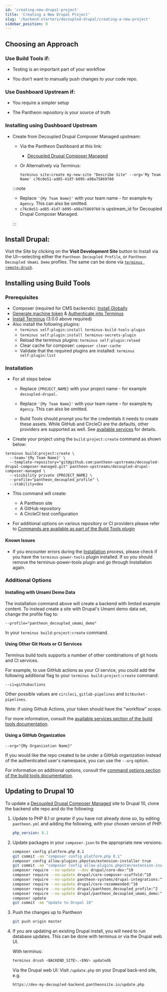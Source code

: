 ```yaml
---
id: 'creating-new-drupal-project'
title: 'Creating a New Drupal Project'
slug: '/backend-starters/decoupled-drupal/creating-a-new-project'
sidebar_position: 0
---
```


## Choosing an Approach

### Use Build Tools if:

- Testing is an important part of your workflow

- You don’t want to manually push changes to your code repo.

### Use Dashboard Upstream if:

- You require a simpler setup

- The Pantheon repository is your source of truth

### Installing using Dashboard Upstream

- Create from Decoupled Drupal Composer Managed upstream:

  - Via the Pantheon Dashboard at this link:

    - [Decoupled Drupal Composer Managed](https://dashboard.pantheon.io/sites/create?upstream_id=c76c0e51-ad85-41d7-b095-a98a75869760)

  - Or Alternatively via Terminus:

    ```
    terminus site:create my-new-site "Describe Site" --org='My Team Name' c76c0e51-ad85-41d7-b095-a98a75869760
    ```

  :::note

  - Replace `'{My Team Name}'` with your team name - for example `My Agency`.
    This can also be omitted.
  - `c76c0e51-ad85-41d7-b095-a98a75869760` is upstream_id for Decoupled Drupal
    Composer Managed.

  :::

## Install Drupal:

Visit the Site by clicking on the **Visit Development Site** button to Install
via the UI—selecting either the `Pantheon Decoupled Profile`, or
`Pantheon Decoupled Umami Demo` profiles. The same can be done via
[`terminus remote:drush`](https://pantheon.io/docs/terminus/commands/remote-drush).

## Installing using Build Tools

### Prerequisites

- Composer (required for CMS backends):
  [Install Globally](https://getcomposer.org/download/)
- [Generate machine token](https://pantheon.io/docs/machine-tokens#create-a-machine-token)
  &
  [Authenticate into Terminus](https://pantheon.io/docs/machine-tokens#authenticate-into-terminus)
- [Install Terminus](https://pantheon.io/docs/terminus/install) (3.0.0 above
  required)
- Also install the following plugins:
  - `terminus self:plugin:install terminus-build-tools-plugin`
  - `terminus self:plugin:install terminus-secrets-plugin`
  - Reload the terminus plugins: `terminus self:plugin:reload`
  - Clear cache for composer: `composer clear-cache`
  - Validate that the required plugins are installed:
    `terminus self:plugin:list`

### Installation

- For all steps below

  - Replace `{PROJECT_NAME}` with your project name - for example
    `decoupled-drupal`.

  - Replace `'{My Team Name}'` with your team name - for example `My Agency`.
    This can also be omitted.

  - Build Tools should prompt you for the credentials it needs to create these
    assets. While GitHub and CircleCI are the defaults, other providers are
    supported as well. See
    [available services](https://github.com/pantheon-systems/terminus-build-tools-plugin#available-services)
    for details.

- Create your project using the `build:project:create` command as shown below:

```
terminus build:project:create \
  --team='{My Team Name}' \
  --template-repository="git@github.com:pantheon-upstreams/decoupled-drupal-composer-managed.git" pantheon-upstreams/decoupled-drupal-composer-managed \
  --visibility private {PROJECT_NAME} \
  --profile="pantheon_decoupled_profile" \
  --stability=dev
```

- This command will create:

  - A Pantheon site
  - A GitHub repository
  - A CircleCI test configuration

- For additional options on various repository or CI providers please refer to
  [Commands are available as part of the Build Tools plugin](https://github.com/pantheon-systems/terminus-build-tools-plugin#commands)

#### Known Issues

- If you encounter errors during the [Installation](#installation) process,
  please check if you have the `terminus-power-tools` plugin installed. If so
  you should remove the terminus-power-tools plugin and go through Installation
  again.

### Additional Options

#### Installing with Umami Demo Data

The installation command above will create a backend with limited example
content. To instead create a site with Drupal's Umami demo data set, change the
profile flag to:

`--profile="pantheon_decoupled_umami_demo"`

In your `terminus build:project:create` command.

#### Using Other Git Hosts or CI Services

Terminus build tools supports a number of other combinations of git hosts and CI
services.

For example, to use GitHub actions as your CI service, you could add the
following additional flag to your `terminus build:project:create` command:

`--ci=githubactions`

Other possible values are `circleci`, `gitlab-pipelines` and
`bitbucket-pipelines`.

Note: if using Github Actions, your token should have the "workflow" scope.

For more information, consult the
[available services section of the build tools documentation](https://github.com/pantheon-systems/terminus-build-tools-plugin#available-services).

#### Using a GitHub Organization

`--org="{My Organization Name}"`

If you would like the repo created to be under a GitHub organization instead of
the authenticated user's namespace, you can use the `--org` option.

For information on additional options, consult the
[command options section of the build tools documentation](https://github.com/pantheon-systems/terminus-build-tools-plugin#command-options).

## Updating to Drupal 10

To update a [Decoupled Drupal Composer Managed](https://dashboard.pantheon.io/sites/create?upstream_id=c76c0e51-ad85-41d7-b095-a98a75869760) site to Drupal 10, clone the backend site repo and do the following:


1. Update to PHP 8.1 or greater if you have not already done so, by editing `pantheon.yml` and adding the following, with your chosen version of PHP:
    ```yaml
    php_version: 8.1
    ```
1. Update packages in your `composer.json` to the appropriate new versions:
    ```bash
    composer config platform.php 8.1
    git commit -am "composer config platform.php 8.1"
    composer config allow-plugins.phpstan/extension-installer true
    git commit -am "composer config allow-plugins.phpstan/extension-installer true"
    composer require --no-update --dev drupal/core-dev:^10
    composer require --no-update drupal/core-composer-scaffold:^10
    composer require --no-update pantheon-systems/drupal-integrations:^10
    composer require --no-update drupal/core-recommended:^10
    composer require --no-update drupal/pantheon_decoupled_profile:^2
    composer require --no-update drupal/pantheon_decoupled_umami_demo:^2
    composer update
    git commit -am "Update to Drupal 10"
    ```
1. Push the changes up to Pantheon
    ```bash
    git push origin master
    ```
1. If you are updating an existing Drupal install, you will need to run database updates.  This can be done with terminus or via the Drupal web UI.

    With terminus:
    ```bash
    terminus drush <BACKEND_SITE>.<ENV> updatedb
    ```

    Via the Drupal web UI: Visit `/update.php` on your Drupal back-end site, e.g.
    ```
    https://dev-my-decoupled-backend.pantheonsite.io/update.php
    ```
